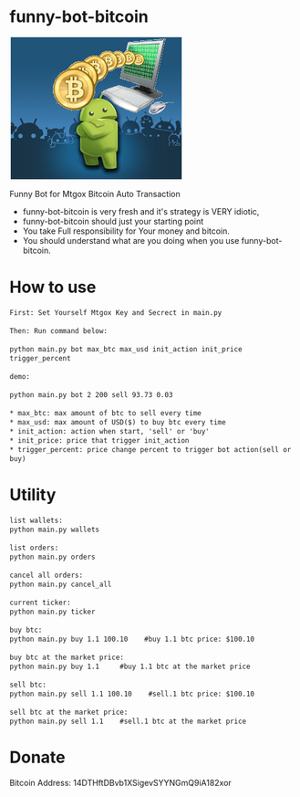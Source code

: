 funny-bot-bitcoin
=================

![funny bot bitcoin](/funny-bot-bitcoin.png "BOT")

Funny Bot for Mtgox Bitcoin Auto Transaction

* funny-bot-bitcoin is very fresh and it's strategy is VERY idiotic, 
* funny-bot-bitcoin should just your starting point
* You take Full responsibility for Your money and bitcoin.
* You should understand what are you doing when you use funny-bot-bitcoin.

How to use
=================
    First: Set Yourself Mtgox Key and Secrect in main.py

    Then: Run command below:

    python main.py bot max_btc max_usd init_action init_price trigger_percent

    demo:

    python main.py bot 2 200 sell 93.73 0.03

    * max_btc: max amount of btc to sell every time
    * max_usd: max amount of USD($) to buy btc every time
    * init_action: action when start, 'sell' or 'buy'
    * init_price: price that trigger init_action
    * trigger_percent: price change percent to trigger bot action(sell or buy)

Utility
=================

    list wallets:
    python main.py wallets

    list orders:
    python main.py orders

    cancel all orders:
    python main.py cancel_all

    current ticker:
    python main.py ticker

    buy btc:
    python main.py buy 1.1 100.10    #buy 1.1 btc price: $100.10

    buy btc at the market price:
    python main.py buy 1.1     #buy 1.1 btc at the market price

    sell btc:
    python main.py sell 1.1 100.10    #sell.1 btc price: $100.10

    sell btc at the market price:
    python main.py sell 1.1    #sell.1 btc at the market price
    
Donate
=================
Bitcoin Address: 14DTHftDBvb1XSigevSYYNGmQ9iA182xor


